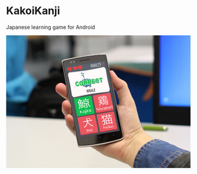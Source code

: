 # KakoiKanji
Japanese learning game for Android

<img src="Screenshots/correctmockup.jpg" width=500>
